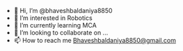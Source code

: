 - 👋 Hi, I’m @bhaveshbaldaniya8850
- 👀 I’m interested in Robotics
- 🌱 I’m currently learning MCA
- 💞️ I’m looking to collaborate on ...
- 📫 How to reach me Bhaveshbaldaniya8850@gmail.com

<!---
bhaveshbaldaniya8850/bhaveshbaldaniya8850 is a ✨ special ✨ repository because its `README.md` (this file) appears on your GitHub profile.
You can click the Preview link to take a look at your changes.
--->

